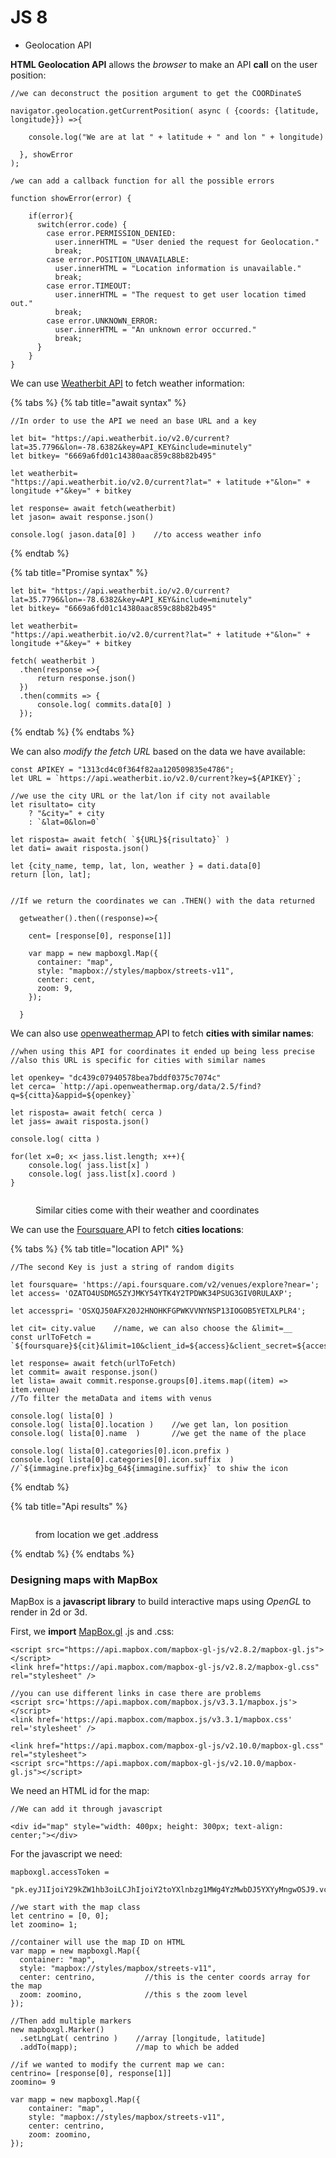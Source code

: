 # JS 8

* Geolocation API

**HTML Geolocation API** allows the _browser_ to make an API **call** on the user position:

```
//we can deconstruct the position argument to get the COORDinateS

navigator.geolocation.getCurrentPosition( async ( {coords: {latitude, longitude}}) =>{

    console.log("We are at lat " + latitude + " and lon " + longitude) 

  }, showError
);

/we can add a callback function for all the possible errors

function showError(error) {

    if(error){
      switch(error.code) {
        case error.PERMISSION_DENIED:
          user.innerHTML = "User denied the request for Geolocation."
          break;
        case error.POSITION_UNAVAILABLE:
          user.innerHTML = "Location information is unavailable."
          break;
        case error.TIMEOUT:
          user.innerHTML = "The request to get user location timed out."
          break;
        case error.UNKNOWN_ERROR:
          user.innerHTML = "An unknown error occurred."
          break;
      }    
    }
}

```

We can use [Weatherbit API](https://www.weatherbit.io/api/weather-current) to fetch weather information:

{% tabs %}
{% tab title="await syntax" %}
```
//In order to use the API we need an base URL and a key 

let bit= "https://api.weatherbit.io/v2.0/current?lat=35.7796&lon=-78.6382&key=API_KEY&include=minutely"
let bitkey= "6669a6fd01c14380aac859c88b82b495"

let weatherbit= 
"https://api.weatherbit.io/v2.0/current?lat=" + latitude +"&lon=" + longitude +"&key=" + bitkey 

let response= await fetch(weatherbit)
let jason= await response.json()

console.log( jason.data[0] )    //to access weather info
```
{% endtab %}

{% tab title="Promise syntax" %}
```
let bit= "https://api.weatherbit.io/v2.0/current?lat=35.7796&lon=-78.6382&key=API_KEY&include=minutely"
let bitkey= "6669a6fd01c14380aac859c88b82b495"

let weatherbit= 
"https://api.weatherbit.io/v2.0/current?lat=" + latitude +"&lon=" + longitude +"&key=" + bitkey 

fetch( weatherbit )
  .then(response =>{
      return response.json()
  })
  .then(commits => {
      console.log( commits.data[0] )
  });

```
{% endtab %}
{% endtabs %}

We can also _modify the fetch URL_ based on the data we have available:

```
const APIKEY = "1313cd4c0f364f82aa120509835e4786";
let URL = `https://api.weatherbit.io/v2.0/current?key=${APIKEY}`;

//we use the city URL or the lat/lon if city not available
let risultato= city
    ? "&city=" + city
    : `&lat=0&lon=0`

let risposta= await fetch( `${URL}${risultato}` )
let dati= await risposta.json()

let {city_name, temp, lat, lon, weather } = dati.data[0]
return [lon, lat];


//If we return the coordinates we can .THEN() with the data returned

  getweather().then((response)=>{

    cent= [response[0], response[1]]

    var mapp = new mapboxgl.Map({
      container: "map", 
      style: "mapbox://styles/mapbox/streets-v11", 
      center: cent, 
      zoom: 9, 
    });
    
  }
```

We can also use [openweathermap ](https://openweathermap.org/api)API to fetch **cities with similar names**:

```
//when using this API for coordinates it ended up being less precise
//also this URL is specific for cities with similar names

let openkey= "dc439c07940578bea7bddf0375c7074c"
let cerca= `http://api.openweathermap.org/data/2.5/find?q=${citta}&appid=${openkey}`

let risposta= await fetch( cerca )
let jass= await risposta.json()

console.log( citta )

for(let x=0; x< jass.list.length; x++){
    console.log( jass.list[x] )
    console.log( jass.list[x].coord )
}

```

<figure><img src="../.gitbook/assets/findingsimila.PNG" alt=""><figcaption><p>Similar cities come with their weather and coordinates</p></figcaption></figure>

We can use the [Foursquare ](https://developer.foursquare.com/docs/places-api-getting-started)API to fetch **cities locations**:

{% tabs %}
{% tab title="location API" %}
```
//The second Key is just a string of random digits

let foursquare= 'https://api.foursquare.com/v2/venues/explore?near=';
let access= 'OZATO4USDMG5ZYJMKY54YTK4Y2TPDWK34PSUG3GIV0RULAXP';

let accesspri= 'OSXQJ50AFX20J2HNOHKFGPWKVVNYNSP13IOGOB5YETXLPLR4'; 

let cit= city.value    //name, we can also choose the &limit=__
const urlToFetch = `${foursquare}${cit}&limit=10&client_id=${access}&client_secret=${accesspri}&v=20180101`;

let response= await fetch(urlToFetch)
let commit= await response.json()
let lista= await commit.response.groups[0].items.map((item) => item.venue)
//To filter the metaData and items with venus

console.log( lista[0] )
console.log( lista[0].location )    //we get lan, lon position
console.log( lista[0].name  )       //we get the name of the place

console.log( lista[0].categories[0].icon.prefix )
console.log( lista[0].categories[0].icon.suffix  )    
//`${immagine.prefix}bg_64${immagine.suffix}` to shiw the icon

```
{% endtab %}

{% tab title="Api results" %}
<figure><img src="../.gitbook/assets/foursquare.PNG" alt=""><figcaption><p>from location we get .address </p></figcaption></figure>
{% endtab %}
{% endtabs %}

### Designing maps with MapBox

MapBox is a **javascript library** to build interactive maps using _OpenGL_ to render in 2d or 3d.

First, we **import** [MapBox.gl](https://docs.mapbox.com/#maps) .js and .css:

```
<script src="https://api.mapbox.com/mapbox-gl-js/v2.8.2/mapbox-gl.js"></script>
<link href="https://api.mapbox.com/mapbox-gl-js/v2.8.2/mapbox-gl.css" rel="stylesheet" />

//you can use different links in case there are problems    
<script src='https://api.mapbox.com/mapbox.js/v3.3.1/mapbox.js'></script>
<link href='https://api.mapbox.com/mapbox.js/v3.3.1/mapbox.css' rel='stylesheet' />

<link href="https://api.mapbox.com/mapbox-gl-js/v2.10.0/mapbox-gl.css" rel="stylesheet">
<script src="https://api.mapbox.com/mapbox-gl-js/v2.10.0/mapbox-gl.js"></script>

```

We need an HTML id for the map:

```
//We can add it through javascript

<div id="map" style="width: 400px; height: 300px; text-align: center;"></div>
```

For the javascript we need:

```
mapboxgl.accessToken =
  "pk.eyJ1IjoiY29kZW1hb3oiLCJhIjoiY2toYXlnbzg1MWg4YzMwbDJ5YXYyMngwOSJ9.vcMw1P0hoburAql8VyDTtQ";

//we start with the map class
let centrino = [0, 0];
let zoomino= 1;

//container will use the map ID on HTML
var mapp = new mapboxgl.Map({
  container: "map",                             
  style: "mapbox://styles/mapbox/streets-v11", 
  center: centrino,           //this is the center coords array for the map
  zoom: zoomino,              //this s the zoom level
});

//Then add multiple markers
new mapboxgl.Marker()
  .setLngLat( centrino )    //array [longitude, latitude]
  .addTo(mapp);             //map to which be added

//if we wanted to modify the current map we can:
centrino= [response[0], response[1]]
zoomino= 9

var mapp = new mapboxgl.Map({
    container: "map", 
    style: "mapbox://styles/mapbox/streets-v11", 
    center: centrino, 
    zoom: zoomino, 
});

```

